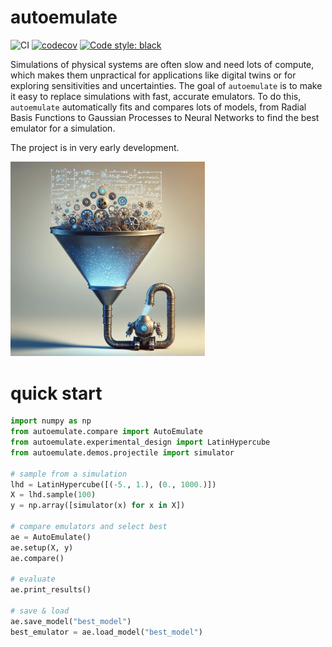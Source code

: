 # autoemulate

![CI](https://github.com/alan-turing-institute/autoemulate/actions/workflows/ci.yaml/badge.svg)
[![codecov](https://codecov.io/gh/alan-turing-institute/autoemulate/graph/badge.svg?token=XD1HXQUIGK)](https://codecov.io/gh/alan-turing-institute/autoemulate)
[![Code style: black](https://img.shields.io/badge/code%20style-black-000000.svg)](https://github.com/psf/black)


<!-- SPHINX-START -->

Simulations of physical systems are often slow and need lots of compute, which makes them unpractical for applications like digital twins or for exploring sensitivities and uncertainties. The goal of `autoemulate` is to make it easy to replace simulations with fast, accurate emulators. To do this, `autoemulate` automatically fits and compares lots of models, from Radial Basis Functions to Gaussian Processes to Neural Networks to find the best emulator for a simulation.

The project is in very early development. 

<img src="misc/robot2.png" alt="emulating simulations with ML" width="61.8%">


# quick start

```python
import numpy as np
from autoemulate.compare import AutoEmulate
from autoemulate.experimental_design import LatinHypercube
from autoemulate.demos.projectile import simulator

# sample from a simulation
lhd = LatinHypercube([(-5., 1.), (0., 1000.)])
X = lhd.sample(100)
y = np.array([simulator(x) for x in X])

# compare emulators and select best
ae = AutoEmulate()
ae.setup(X, y)
ae.compare() 

# evaluate
ae.print_results()

# save & load
ae.save_model("best_model")
best_emulator = ae.load_model("best_model")
```